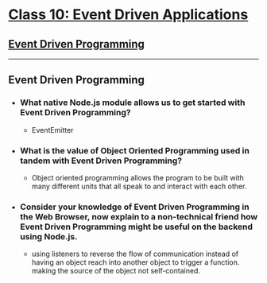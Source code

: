  # [Class 10: Event Driven Applications](/README.md)

## [Event Driven Programming](https://www.digitalocean.com/community/tutorials/nodejs-event-driven-programming)

<hr>

 ## Event Driven Programming



- ### What native Node.js module allows us to get started with Event Driven Programming?
  - EventEmitter

- ### What is the value of Object Oriented Programming used in tandem with Event Driven Programming?
  - Object oriented programming allows the program to be built with many different units that all speak to and interact with each other. 
- ### Consider your knowledge of Event Driven Programming in the Web Browser, now explain to a non-technical friend how Event Driven Programming might be useful on the backend using Node.js.
  - using listeners to reverse the flow of communication instead of having an object reach into another object to trigger a function. making the source of the object not self-contained. 